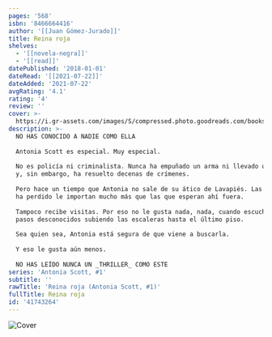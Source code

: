 ```yaml
---
pages: '568'
isbn: '8466664416'
author: '[[Juan Gómez-Jurado]]'
title: Reina roja
shelves:
  - '[[novela-negra]]'
  - '[[read]]'
datePublished: '2018-01-01'
dateRead: '[[2021-07-22]]'
dateAdded: '2021-07-22'
avgRating: '4.1'
rating: '4'
review: ''
cover: >-
  https://i.gr-assets.com/images/S/compressed.photo.goodreads.com/books/1543232739l/41743264._SY475_.jpg
description: >-
  NO HAS CONOCIDO A NADIE COMO ELLA  
    
  Antonia Scott es especial. Muy especial.  
    
  No es policía ni criminalista. Nunca ha empuñado un arma ni llevado una placa,
  y, sin embargo, ha resuelto decenas de crímenes.  
    
  Pero hace un tiempo que Antonia no sale de su ático de Lavapiés. Las cosas que
  ha perdido le importan mucho más que las que esperan ahí fuera.  
    
  Tampoco recibe visitas. Por eso no le gusta nada, nada, cuando escucha unos
  pasos desconocidos subiendo las escaleras hasta el último piso.  
    
  Sea quien sea, Antonia está segura de que viene a buscarla.  
    
  Y eso le gusta aún menos.  
    
  NO HAS LEÍDO NUNCA UN _THRILLER_ COMO ESTE
series: 'Antonia Scott, #1'
subtitle: ''
rawTitle: 'Reina roja (Antonia Scott, #1)'
fullTitle: Reina roja
id: '41743264'
---
```

![Cover](https:&#x2F;&#x2F;i.gr-assets.com&#x2F;images&#x2F;S&#x2F;compressed.photo.goodreads.com&#x2F;books&#x2F;1543232739l&#x2F;41743264._SY475_.jpg)
